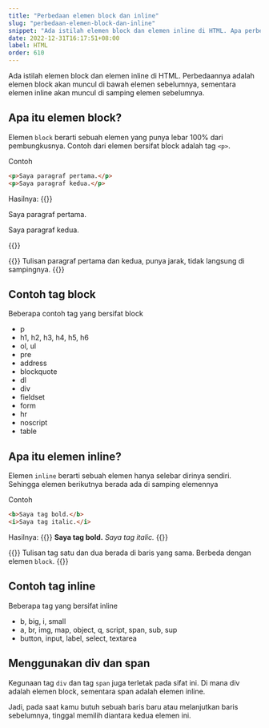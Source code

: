 ```yaml
---
title: "Perbedaan elemen block dan inline"
slug: "perbedaan-elemen-block-dan-inline"
snippet: "Ada istilah elemen block dan elemen inline di HTML. Apa perbedaan keduanya?"
date: 2022-12-31T16:17:51+08:00
label: HTML
order: 610
---
```


Ada istilah elemen block dan elemen inline di HTML. Perbedaannya adalah elemen block akan muncul di bawah elemen sebelumnya, sementara elemen inline akan muncul di samping elemen sebelumnya.


## Apa itu elemen block? 
Elemen `block` berarti sebuah elemen yang punya lebar 100% dari pembungkusnya. Contoh dari elemen bersifat block adalah tag `<p>`.

Contoh
```html
<p>Saya paragraf pertama.</p>
<p>Saya paragraf kedua.</p>
```

Hasilnya:
{{<rawhtml>}}
<p>Saya paragraf pertama.</p>
<p>Saya paragraf kedua.</p>
{{</rawhtml>}}

{{<alert class="comment">}}
Tulisan paragraf pertama dan kedua, punya jarak, tidak langsung di sampingnya.
{{</alert>}}

## Contoh tag block
Beberapa contoh tag yang bersifat block
- p
- h1, h2, h3, h4, h5, h6
- ol, ul
- pre
- address
- blockquote
- dl
- div
- fieldset
- form
- hr
- noscript
- table


## Apa itu elemen inline? 
Elemen `inline` berarti sebuah elemen hanya selebar dirinya sendiri. Sehingga elemen berikutnya berada ada di samping elemennya

Contoh
```html
<b>Saya tag bold.</b>
<i>Saya tag italic.</i>
```

Hasilnya:
{{<rawhtml>}}
<b>Saya tag bold.</b>
<i>Saya tag italic.</i>
{{</rawhtml>}}

{{<alert class="comment">}}
Tulisan tag satu dan dua berada di baris yang sama. Berbeda dengan elemen `block`.
{{</alert>}}

## Contoh tag inline
Beberapa tag yang bersifat inline

- b, big, i, small
- a, br, img, map, object, q, script, span, sub, sup
- button, input, label, select, textarea

## Menggunakan div dan span
Kegunaan tag `div` dan tag `span` juga terletak pada sifat ini. Di mana div adalah elemen block, sementara span adalah elemen inline. 

Jadi, pada saat kamu butuh sebuah baris baru atau melanjutkan baris sebelumnya, tinggal memilih diantara kedua elemen ini.